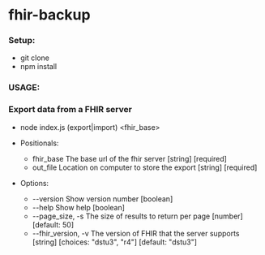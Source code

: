 # fhir-backup
### Setup:
* git clone
* npm install

### USAGE: 
### Export data from a FHIR server
* node index.js (export|import) <fhir_base> <out-file>
 
* Positionals:
  * fhir_base  The base url of the fhir server                 [string] [required]
  * out_file   Location on computer to store the export        [string] [required]

* Options:
  * --version           Show version number                              [boolean]
  * --help              Show help                                        [boolean]
  * --page_size, -s     The size of results to return per page           [number] [default: 50]
  * --fhir_version, -v  The version of FHIR that the server supports     [string] [choices: "dstu3", "r4"] [default: "dstu3"]
